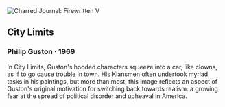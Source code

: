 <div class="artwork-of-the-day">
  <div class="container">
    <div class="img-wrapper">
      <img
        src="https://uploads5.wikiart.org/images/philip-guston/city-limits.jpg!Large.jpg"
        alt="Charred Journal: Firewritten V" />
    </div>
    <div class="artwork-detail">
      <div class="artwork-origin"> 
        <h2 class="artwork-name">City Limits</h2>
        <h3 class="artist">
          Philip Guston
                    ·  1969
        </h3>
      </div>
      <p class="description">
        <span class="artwork-description-text ng-binding" ng-bind-html="viewModel.ArtworkOfTheDay.Description | unsafe">In City Limits, Guston's hooded characters squeeze into a car, like clowns, as if to go cause trouble in town. His Klansmen often undertook myriad tasks in his paintings, but more than most, this image reflects an aspect of Guston's original motivation for switching back towards realism: a growing fear at the spread of political disorder and upheaval in America.</span>
                        <div class="text-shadow-container ng-hide" ng-show="showShadow"></div>
      </p>
    </div>
  </div>

</div>
